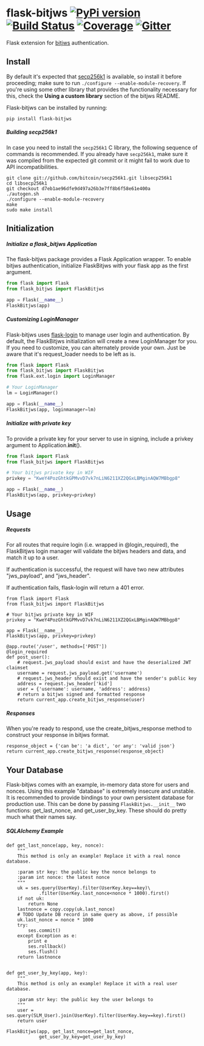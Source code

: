 # flask-bitjws [![PyPi version](https://img.shields.io/pypi/v/flask-bitjws.svg)](https://pypi.python.org/pypi/flask-bitjws/) [![Build Status](https://travis-ci.org/deginner/flask-bitjws.svg?branch=master)](https://travis-ci.org/deginner/flask-bitjws) [![Coverage](https://coveralls.io/repos/deginner/flask-bitjws/badge.svg?branch=master&service=github)](https://coveralls.io/github/deginner/flask-bitjws?branch=master) [![Gitter](https://badges.gitter.im/Join%20Chat.svg)](https://gitter.im/deginner/bitjws?utm_source=share-link&utm_medium=link&utm_campaign=share-link)


Flask extension for [bitjws](https://github.com/g-p-g/bitjws) authentication.

## Install

By default it's expected that [secp256k1](https://github.com/bitcoin/secp256k1) is available, so install it before proceeding; make sure to run `./configure --enable-module-recovery`. If you're using some other library that provides the functionality necessary for this, check the __Using a custom library__ section of the bitjws README.

Flask-bitjws can be installed by running:

`pip install flask-bitjws`

##### Building secp256k1

In case you need to install the `secp256k1` C library, the following sequence of commands is recommended. If you already have `secp256k1`, make sure it was compiled from the expected git commit or it might fail to work due to API incompatibilities.

```
git clone git://github.com/bitcoin/secp256k1.git libsecp256k1
cd libsecp256k1
git checkout d7eb1ae96dfe9d497a26b3e7ff8b6f58e61e400a
./autogen.sh
./configure --enable-module-recovery
make
sudo make install
```

## Initialization

##### Initialize a flask_bitjws Application
The flask-bitjws package provides a Flask Application wrapper. To enable bitjws authentication, initialize FlaskBitjws with your flask app as the first argument.

``` Python
from flask import Flask
from flask_bitjws import FlaskBitjws

app = Flask(__name__)
FlaskBitjws(app)
```

##### Customizing LoginManager
Flask-bitjws uses [flask-login](https://github.com/maxcountryman/flask-login) to manage user login and authentication. By default,
the FlaskBitjws initialization will create a new LoginManager for you. If you need to customize, you can alternately provide your own. Just be aware that it's request_loader needs to be left as is.

``` Python
from flask import Flask
from flask_bitjws import FlaskBitjws
from flask.ext.login import LoginManager

# Your LoginManager
lm = LoginManager()

app = Flask(__name__)
FlaskBitjws(app, loginmanager=lm)
```

##### Initialize with private key

To provide a private key for your server to use in signing, include a privkey argument to Application.__init__().

``` Python
from flask import Flask
from flask_bitjws import FlaskBitjws

# Your bitjws private key in WIF
privkey = "KweY4PozGhtkGPMvvD7vk7nLiN6211XZ2QGxLBMginAQW7MBbgp8"

app = Flask(__name__)
FlaskBitjws(app, privkey=privkey)
```

## Usage

##### Requests

For all routes that require login (i.e. wrapped in @login_required), the FlaskBitjws login manager will validate the bitjws headers and data, and match it up to a user.

If authentication is successful, the request will have two new attributes "jws_payload", and "jws_header".

If authentication fails, flask-login will return a 401 error.

```
from flask import Flask
from flask_bitjws import FlaskBitjws

# Your bitjws private key in WIF
privkey = "KweY4PozGhtkGPMvvD7vk7nLiN6211XZ2QGxLBMginAQW7MBbgp8"

app = Flask(__name__)
FlaskBitjws(app, privkey=privkey)

@app.route('/user', methods=['POST'])
@login_required
def post_user():
    # request.jws_payload should exist and have the deserialized JWT claimset
    username = request.jws_payload.get('username')
    # request.jws_header should exist and have the sender's public key
    address = request.jws_header['kid']
    user = {'username': username, 'address': address}
    # return a bitjws signed and formatted response
    return current_app.create_bitjws_response(user)
```

##### Responses

When you're ready to respond, use the create_bitjws_response method to construct your response in bitjws format.

```
response_object = {'can be': 'a dict', 'or any': 'valid json'}
return current_app.create_bitjws_response(response_object)
```

## Your Database

Flask-bitjws comes with an example, in-memory data store for users and nonces. Using this example "database" is extremely insecure and unstable. It is recommended to provide bindings to your own persistent database for production use. This can be done by passing `FlaskBitjws.__init__` two functions: get_last_nonce, and get_user_by_key. These should do pretty much what their names say.

##### SQLAlchemy Example

```
def get_last_nonce(app, key, nonce):
    """
    This method is only an example! Replace it with a real nonce database.

    :param str key: the public key the nonce belongs to
    :param int nonce: the latest nonce
    """
    uk = ses.query(UserKey).filter(UserKey.key==key)\
            .filter(UserKey.last_nonce<nonce * 1000).first()
    if not uk:
        return None
    lastnonce = copy.copy(uk.last_nonce)
    # TODO Update DB record in same query as above, if possible
    uk.last_nonce = nonce * 1000
    try:
        ses.commit()
    except Exception as e:
        print e
        ses.rollback()
        ses.flush()
    return lastnonce


def get_user_by_key(app, key):
    """
    This method is only an example! Replace it with a real user database.

    :param str key: the public key the user belongs to
    """
    user = ses.query(SLM_User).join(UserKey).filter(UserKey.key==key).first()
    return user

FlaskBitjws(app, get_last_nonce=get_last_nonce,
            get_user_by_key=get_user_by_key)
```
